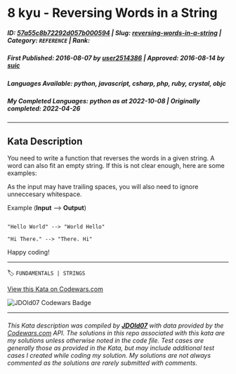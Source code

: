 # 8 kyu - Reversing Words in a String

##### **ID**: [57a55c8b72292d057b000594](https://www.codewars.com/kata/57a55c8b72292d057b000594) | **Slug**: [reversing-words-in-a-string](https://www.codewars.com/kata/57a55c8b72292d057b000594) | **Category**: `REFERENCE` | **Rank**: <span style="color:white">8 kyu</span>

##### **First Published**: 2016-08-07 ***by*** [user2514386](https://www.codewars.com/users/user2514386) | **Approved**: 2016-08-14 ***by*** [suic](https://www.codewars.com/users/suic)

##### **Languages Available**: python, javascript, csharp, php, ruby, crystal, objc

##### **My Completed Languages**: python ***as at*** 2022-10-08 | **Originally completed**: 2022-04-26

---

## Kata Description


You need to write a function that reverses the words in a given string. A word can also fit an empty string. If this is not clear enough, here are some examples:



As the input may have trailing spaces, you will also need to ignore unneccesary whitespace.



Example (**Input** --> **Output**)



```

"Hello World" --> "World Hello"

"Hi There." --> "There. Hi"

```



Happy coding!



---


🏷 `FUNDAMENTALS | STRINGS`


[View this Kata on Codewars.com](https://www.codewars.com/kata/57a55c8b72292d057b000594)

![](https://www.codewars.com/users/jdold07/badges/large "JDOld07 Codewars Badge")

---

###### *This Kata description was compiled by [**JDOld07**](https://tpstech.dev) with data provided by the [Codewars.com](https://www.codewars.com) API.  The solutions in this repo associated with this kata are my solutions unless otherwise noted in the code file.  Test cases are generally those as provided in the Kata, but may include additional test cases I created while coding my solution.  My solutions are not always commented as the solutions are rarely submitted with comments.*
